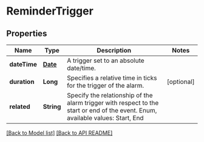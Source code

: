 
# ReminderTrigger
## Properties
Name | Type | Description | Notes
------------ | ------------- | ------------- | -------------
**dateTime** | [**Date**](Date.md) | A trigger set to an absolute date/time. | 
**duration** | **Long** | Specifies a relative time in ticks for the trigger of the alarm.              |  [optional]
**related** | **String** | Specify the relationship of the alarm trigger with respect to the start or end of the event. Enum, available values: Start, End | 




[[Back to Model list]](Models.md) [[Back to API README]](README.md)

